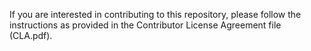 If you are interested in contributing to this repository, please follow the instructions as provided in the Contributor License Agreement file (CLA.pdf).
